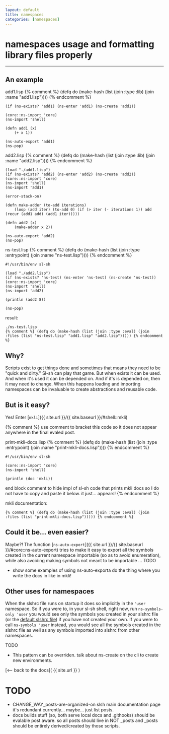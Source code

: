 ```yaml
---
layout: default
title: namespaces
categories: [namespaces]
---
```

# namespaces usage and formatting library files properly
<hr>

## An example

add1.lisp
{% comment %} (defq do (make-hash (list (join :type :lib) (join :name "add1.lisp")))) {% endcomment %}
```
(if (ns-exists? 'add1) (ns-enter 'add1) (ns-create 'add1))

(core::ns-import 'core)
(ns-import 'shell)

(defn add1 (x)
	(+ x 1))

(ns-auto-export 'add1)
(ns-pop)
```

add2.lisp
{% comment %} (defq do (make-hash (list (join :type :lib) (join :name "add2.lisp")))) {% endcomment %}
```
(load "./add1.lisp")
(if (ns-exists? 'add2) (ns-enter 'add2) (ns-create 'add2))
(core::ns-import 'core)
(ns-import 'shell)
(ns-import 'add1)

(error-stack-on)

(defn make-adder (to-add iterations)
	(loop (add iter) (to-add 0) (if (> iter (- iterations 1)) add (recur (add1 add) (add1 iter)))))

(defn add2 (x)
	(make-adder x 2))

(ns-auto-export 'add2)
(ns-pop)
```

ns-test.lisp
{% comment %} (defq do (make-hash (list (join :type :entrypoint) (join :name "ns-test.lisp")))) {% endcomment %}
```
#!/usr/bin/env sl-sh

(load "./add2.lisp")
(if (ns-exists? 'ns-test) (ns-enter 'ns-test) (ns-create 'ns-test))
(core::ns-import 'core)
(ns-import 'shell)
(ns-import 'add2)

(println (add2 8))

(ns-pop)
```


result:
```
./ns-test.lisp
{% comment %} (defq do (make-hash (list (join :type :eval) (join :files (list "ns-test.lisp" "add1.lisp" "add2.lisp"))))) {% endcomment %}
```

## Why?
Scripts exist to get things done and sometimes that means they need to be "quick and dirty."
Sl-sh can play that game. But when exists it can be used. And when it's used it
can be depended on. And if it's is depended on, then it may need to change.
When this happens loading and importing namespaces can be invaluable to create
abstractions and reusable code.

## But is it easy?
Yes! Enter [`mkli`]({{ site.url }}/{{ site.baseurl }}/#shell::mkli)

{% comment %} use comment to bracket this code so it does not appear anywhere in the final evaled post.

print-mkli-docs.lisp
{% comment %} (defq do (make-hash (list (join :type :entrypoint) (join :name "print-mkli-docs.lisp")))) {% endcomment %}
```
#!/usr/bin/env sl-sh

(core::ns-import 'core)
(ns-import 'shell)

(println (doc 'mkli))

```
end block comment to hide impl of sl-sh code that prints mkli docs so I
do not have to copy and paste it below. it just... appears!
{% endcomment %} 

mkli documentation:
```
{% comment %} (defq do (make-hash (list (join :type :eval) (join :files (list "print-mkli-docs.lisp"))))) {% endcomment %}
```


## Could it be... even easier?
Maybe?! The function [`ns-auto-export`]({{ site.url }}/{{ site.baseurl }}/#core::ns-auto-export)
tries to make it easy to export all the symbols created in the current namespace
importable (so as to avoid enumeration), while also avoiding making symbols not
meant to be importable
...
TODO
- show some examples of using ns-auto-exporta do the thing where you write the docs in
like in mkli!

## Other uses for namespaces
When the slshrc file runs on startup it does so implicitly in the `'user` namespace.
So if you were to, in your sl-sh shell, right now, run `ns-symbols-only 'user`
you would see only the symbols you created in your slshrc file (or the [default
slshrc file](https://github.com/sstanfield/slsh/blob/master/slshrc.example)) if
you have not created your own. If you were to call `ns-symbols 'user` instead,
you would see all the symbols created in the slshrc file as well as any symbols
imported into slshrc from other namespaces.

TODO
- This pattern can be overriden. talk about ns-create on the cli to create new environments.

[<-- back to the docs]( {{ site.url }} )


# TODO
- CHANGE_WAY_posts-are-organized-on slsh main documentation page it's redundant
currently... maybe... just list posts.
- docs builds stuff (so, both serve local docs and .githooks) should be
evalable post aware. so all posts should live in NOT _posts and _posts should
be entirely derived/created by those scripts.


